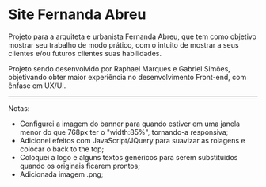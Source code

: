 # Site Fernanda Abreu

Projeto para a arquiteta e urbanista Fernanda Abreu, que tem como objetivo mostrar seu trabalho de modo prático, com o intuito de mostrar a seus clientes e/ou futuros clientes suas habilidades.

Projeto sendo desenvolvido por Raphael Marques e Gabriel Simões, objetivando obter maior experiência no desenvolvimento Front-end, com ênfase em UX/UI.

__________________________________________________________________________________________________________________________________________

Notas:
- Configurei a imagem do banner para quando estiver em uma janela menor do que 768px ter o "width:85%", tornando-a responsiva;
- Adicionei efeitos com JavaScript/JQuery para suavizar as rolagens e colocar o back to the top;
- Coloquei a logo e alguns textos genéricos para serem substituidos quando os originais ficarem prontos;
- Adicionada imagem .png;

